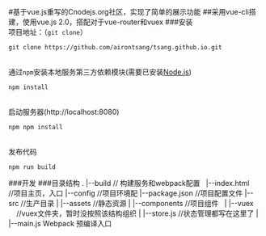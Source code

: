 #基于vue.js重写的Cnodejs.org社区，实现了简单的展示功能
##采用vue-cli搭建，使用vue.js 2.0，搭配对于vue-router和vuex
###安装
<br>项目地址：（`git clone`）
    
    git clone https://github.com/airontsang/tsang.github.io.git
    
<br>通过```npm```安装本地服务第三方依赖模块(需要已安装[Node.js](https://nodejs.org/en/))
    
    npm install
    
<br>启动服务器(http://localhost:8080)
    
    npm npm install
    
<br>发布代码
    
    npm run build
    
###开发
###目录结构
    .
    |--build            // 构建服务和webpack配置
    |--index.html       //项目主页，入口
    |--config           //项目环境配
    |--package.json     //项目配置文件
    |--src              //生产目录
    |  |--assets        //静态资源
    |  |--components    //项目组件
    |  |--vuex          //vuex文件夹，暂时没按照该结构组织
    |  |--store.js      //状态管理都写在这里了
    |  |--main.js       Webpack 预编译入口
    
    

